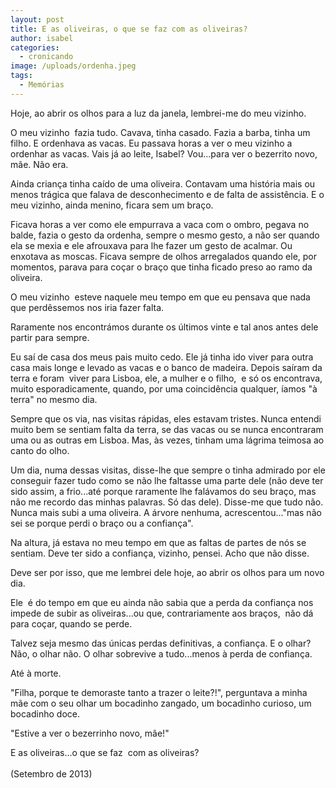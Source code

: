 ```yaml
---
layout: post
title: E as oliveiras, o que se faz com as oliveiras?
author: isabel
categories:
  - cronicando
image: /uploads/ordenha.jpeg
tags:
  - Memórias
---
```

Hoje, ao abrir os olhos para a luz da janela, lembrei-me do meu vizinho.

O meu vizinho&nbsp; fazia tudo. Cavava, tinha casado. Fazia a barba, tinha um filho. E ordenhava as vacas. Eu passava horas a ver o meu vizinho a ordenhar as vacas. Vais j&aacute; ao leite, Isabel? Vou...para ver o bezerrito novo, m&atilde;e. N&atilde;o era.

Ainda crian&ccedil;a tinha ca&iacute;do de uma oliveira. Contavam uma hist&oacute;ria mais ou menos tr&aacute;gica que falava de desconhecimento e de falta de assist&ecirc;ncia. E o meu vizinho, ainda menino, ficara sem um bra&ccedil;o.

Ficava horas a ver como ele empurrava a vaca com o ombro, pegava no balde, fazia o gesto da ordenha, sempre o mesmo gesto, a n&atilde;o ser quando ela se mexia e ele afrouxava para lhe fazer um gesto de acalmar. Ou enxotava as moscas. Ficava sempre de olhos arregalados quando ele, por momentos, parava para co&ccedil;ar o bra&ccedil;o que tinha ficado preso ao ramo da oliveira.

O meu vizinho&nbsp; esteve naquele meu tempo em que eu pensava que nada que perd&ecirc;ssemos nos iria fazer falta.

Raramente nos encontr&aacute;mos durante os &uacute;ltimos vinte e tal anos antes dele partir para sempre.&nbsp;

Eu sa&iacute; de casa dos meus pais muito cedo. Ele j&aacute; tinha ido viver para outra casa mais longe e levado as vacas e o banco de madeira. Depois sa&iacute;ram da terra e foram&nbsp; viver para Lisboa, ele, a mulher e o filho,&nbsp; e s&oacute; os encontrava, muito esporadicamente, quando, por uma coincid&ecirc;ncia qualquer, &iacute;amos "&agrave; terra" no mesmo dia.&nbsp;

Sempre que os via, nas visitas r&aacute;pidas, eles estavam tristes. Nunca entendi muito bem se sentiam falta da terra, se das vacas ou se nunca encontraram uma ou as outras em Lisboa. Mas, &agrave;s vezes, tinham uma l&aacute;grima teimosa ao canto do olho.

Um dia, numa dessas visitas, disse-lhe que sempre o tinha admirado por ele conseguir fazer tudo como se n&atilde;o lhe faltasse uma parte dele (n&atilde;o deve ter sido assim, a frio...até porque raramente lhe fal&aacute;vamos do seu bra&ccedil;o, mas n&atilde;o me recordo das minhas palavras. S&oacute; das dele). Disse-me que tudo n&atilde;o. Nunca mais subi a uma oliveira. A &aacute;rvore nenhuma, acrescentou..."mas n&atilde;o sei se porque perdi o bra&ccedil;o ou a confian&ccedil;a".

Na altura, j&aacute; estava no meu tempo em que as faltas de partes de n&oacute;s se sentiam. Deve ter sido a confian&ccedil;a, vizinho, pensei. Acho que n&atilde;o disse.

Deve ser por isso, que me lembrei dele hoje, ao abrir os olhos para um novo dia.

Ele&nbsp; é do tempo em que eu ainda n&atilde;o sabia que a perda da confian&ccedil;a nos impede de subir as oliveiras...ou que, contrariamente aos bra&ccedil;os,&nbsp; n&atilde;o d&aacute; para co&ccedil;ar, quando se perde.&nbsp;

Talvez seja mesmo das &uacute;nicas perdas definitivas, a confian&ccedil;a. E o olhar? N&atilde;o, o olhar n&atilde;o. O olhar sobrevive a tudo...menos &agrave; perda de confian&ccedil;a.&nbsp;

Até &agrave; morte.&nbsp;

"Filha, porque te demoraste tanto a trazer o leite?\!", perguntava a minha m&atilde;e com o seu olhar um bocadinho zangado, um bocadinho curioso, um bocadinho doce.

"Estive a ver o bezerrinho novo, m&atilde;e\!"

E as oliveiras...o que se faz&nbsp; com as oliveiras?<br><br>(Setembro de 2013)
